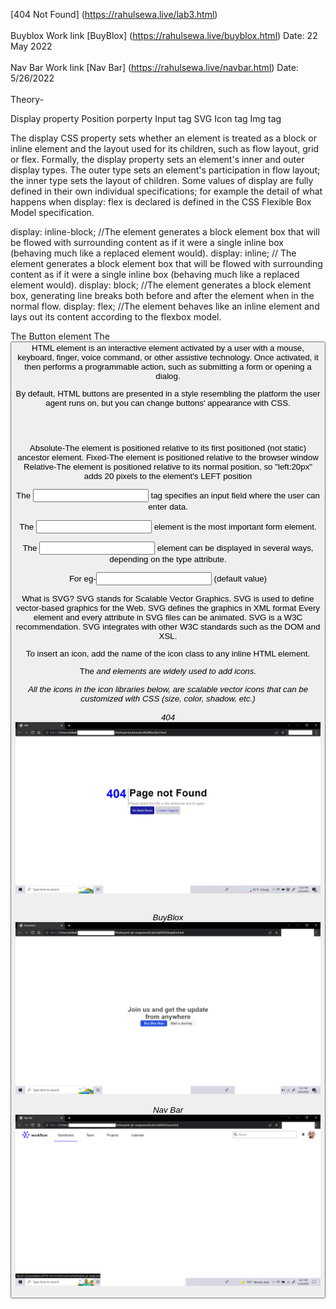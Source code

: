 [404 Not Found] (https://rahulsewa.live/lab3.html)
<br>
<br>
Buyblox Work link
[BuyBlox] (https://rahulsewa.live/buyblox.html)
Date: 22 May 2022
<br>
<br>
Nav Bar Work link
[Nav Bar] (https://rahulsewa.live/navbar.html)
Date: 5/26/2022
<br>
<br>
Theory-

Display property
Position porperty
Input tag
SVG
Icon tag 
Img tag

The display CSS property sets whether an element is treated as a block or inline element and the layout used for its children, such as flow layout, grid or flex.
Formally, the display property sets an element's inner and outer display types. The outer type sets an element's participation in flow layout; the inner type sets the layout of children. Some values of display are fully defined in their own individual specifications; for example the detail of what happens when display: flex is declared is defined in the CSS Flexible Box Model specification.


display: inline-block;  //The element generates a block element box that will be flowed with surrounding content as if it were a single inline box (behaving much like a replaced element would).
display: inline; // The element generates a block element box that will be flowed with surrounding content as if it were a single inline box (behaving much like a replaced element would).
display: block;   //The element generates a block element box, generating line breaks both before and after the element when in the normal flow.
display: flex;  //The element behaves like an inline element and lays out its content according to the flexbox model.

The Button element
The <button> HTML element is an interactive element activated by a user with a mouse, keyboard, finger, voice command, or other assistive technology. Once activated, it then performs a programmable action, such as submitting a form or opening a dialog.

By default, HTML buttons are presented in a style resembling the platform the user agent runs on, but you can change buttons' appearance with CSS.

<br>

<br>

Absolute-The element is positioned relative to its first positioned (not static) ancestor element.
Fixed-The element is positioned relative to the browser window	
Relative-The element is positioned relative to its normal position, so "left:20px" adds 20 pixels to the element's LEFT position

The <input> tag specifies an input field where the user can enter data.

The <input> element is the most important form element.

The <input> element can be displayed in several ways, depending on the type attribute.

For eg-<input type="text"> (default value)

What is SVG?
SVG stands for Scalable Vector Graphics.
SVG is used to define vector-based graphics for the Web.
SVG defines the graphics in XML format
Every element and every attribute in SVG files can be animated.
SVG is a W3C recommendation.
SVG integrates with other W3C standards such as the DOM and XSL.

To insert an icon, add the name of the icon class to any inline HTML element.

The <i> and <span> elements are widely used to add icons.

All the icons in the icon libraries below, are scalable vector icons that can be customized with CSS (size, color, shadow, etc.)
<br>
<br>
404
![Screenshot](lab3.png)
<br>
<br>

BuyBlox
![Screenshot](buyblox.png)
<br>
<br>
Nav Bar
![Screenshot](navss.png)
